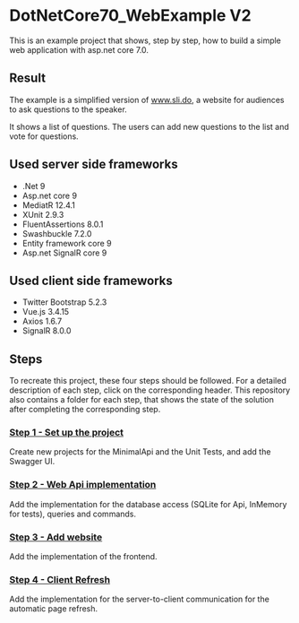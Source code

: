 # DotNetCore70_WebExample V2

This is an example project that shows, step by step, how to build a simple web application with asp.net core 7.0. 

## Result

The example is a simplified version of www.sli.do, a website for audiences to ask questions to the speaker.

It shows a list of questions. The users can add new questions to the list and vote for questions. 

## Used server side frameworks

* .Net 9
* Asp.net core 9
* MediatR 12.4.1
* XUnit 2.9.3
* FluentAssertions 8.0.1
* Swashbuckle 7.2.0
* Entity framework core 9
* Asp.net SignalR core 9

## Used client side frameworks
* Twitter Bootstrap 5.2.3
* Vue.js 3.4.15
* Axios 1.6.7
* SignalR 8.0.0
 
## Steps

To recreate this project, these four steps should be followed. For a detailed description of each step, click on the corresponding header. This repository also contains a folder for each step, that shows the state of the solution after completing the corresponding step.

### [Step 1 - Set up the project](Step1.md)

Create new projects for the MinimalApi and the Unit Tests, and add the Swagger UI.

### [Step 2 - Web Api implementation](Step2.md)

Add the implementation for the database access (SQLite for Api, InMemory for tests), queries and commands.

### [Step 3 - Add website](Step3.md)

Add the implementation of the frontend.

### [Step 4 - Client Refresh](Step4.md)

Add the implementation for the server-to-client communication for the automatic page refresh.
